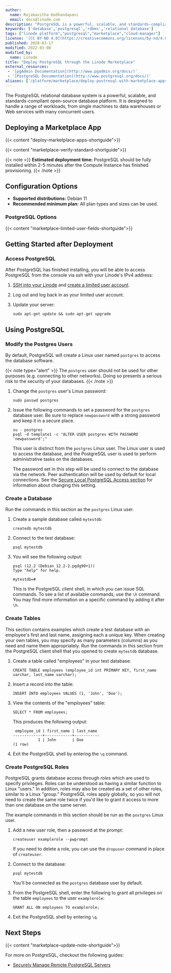 ```yaml
---
author:
  name: Rajakavitha Kodhandapani
  email: docs@linode.com
description: "PostgreSQL is a powerful, scalable, and standards-compliant open-source database. Here''s how to easily deploy PostgreSQL using Marketplace Apps."
keywords: ['database','postgresql','rdbms','relational database']
tags: ["linode platform","postgresql","marketplace","cloud-manager"]
license: '[CC BY-ND 4.0](https://creativecommons.org/licenses/by-nd/4.0)'
published: 2020-03-17
modified: 2022-03-08
modified_by:
  name: Linode
title: "Deploy PostgreSQL through the Linode Marketplace"
external_resources:
 - '[pgAdmin Documentation](http://www.pgadmin.org/docs/)'
 - '[PostgreSQL Documentation](http://www.postgresql.org/docs/)'
aliases: ['/platform/marketplace/deploy-postresql-with-marketplace-apps/', '/platform/one-click/deploy-postresql-with-one-click-apps/', '/guides/deploy-postresql-with-one-click-apps/','/guides/deploy-postresql-with-marketplace-apps/','/guides/postgresql-marketplace-app/']
---
```


The PostgreSQL relational database system is a powerful, scalable, and standards-compliant open-source database platform. It is designed to handle a range of workloads, from single machines to data warehouses or Web services with many concurrent users.

## Deploying a Marketplace App

{{< content "deploy-marketplace-apps-shortguide">}}

{{< content "marketplace-verify-standard-shortguide">}}

{{< note >}}
**Estimated deployment time:** PostgreSQL should be fully installed within 2-5 minutes after the Compute Instance has finished provisioning.
{{< /note >}}

## Configuration Options

- **Supported distributions:** Debian 11
- **Recommended minimum plan:** All plan types and sizes can be used.

### PostgreSQL Options

{{< content "marketplace-limited-user-fields-shortguide">}}

## Getting Started after Deployment

### Access PostgreSQL

After PostgreSQL has finished installing, you will be able to access PostgreSQL from the console via ssh with your Linode's IPv4 address:

1.  [SSH into your Linode](/docs/guides/set-up-and-secure/#connect-to-the-instance) and [create a limited user account](/docs/guides/set-up-and-secure/#add-a-limited-user-account).

1.  Log out and log back in as your limited user account.

1.  Update your server:

        sudo apt-get update && sudo apt-get upgrade

## Using PostgreSQL

### Modify the Postgres Users

By default, PostgreSQL will create a Linux user named `postgres` to access the database software.

{{< note type="alert" >}}
The `postgres` user should not be used for other purposes (e.g. connecting to other networks). Doing so presents a serious risk to the security of your databases.
{{< /note >}}

1.  Change the `postgres` user's Linux password:

        sudo passwd postgres

2.  Issue the following commands to set a password for the `postgres` database user. Be sure to replace `newpassword` with a strong password and keep it in a secure place.

        su - postgres
        psql -d template1 -c "ALTER USER postgres WITH PASSWORD 'newpassword';"

    This user is distinct from the `postgres` Linux user. The Linux user is used to access the database, and the PostgreSQL user is used to perform administrative tasks on the databases.

    The password set in this step will be used to connect to the database via the network. Peer authentication will be used by default for local connections. See the [Secure Local PostgreSQL Access section](#secure-local-postgresql-access) for information about changing this setting.

### Create a Database

Run the commands in this section as the `postgres` Linux user.

1.  Create a sample database called `mytestdb`:

        createdb mytestdb

2.  Connect to the test database:

        psql mytestdb

3.  You will see the following output:

        psql (12.2 (Debian 12.2-2.pgdg90+1))
        Type "help" for help.

        mytestdb=#

    This is the PostgreSQL client shell, in which you can issue SQL commands. To see a list of available commands, use the `\h` command. You may find more information on a specific command by adding it after `\h`.

### Create Tables

This section contains examples which create a test database with an employee's first and last name, assigning each a unique key. When creating your own tables, you may specify as many parameters (columns) as you need and name them appropriately. Run the commands in this section from the PostgreSQL client shell that you opened to create `mytestdb` database.

1.  Create a table called "employees" in your test database:

        CREATE TABLE employees (employee_id int PRIMARY KEY, first_name varchar, last_name varchar);

2.  Insert a record into the table:

        INSERT INTO employees VALUES (1, 'John', 'Doe');

3.  View the contents of the "employees" table:

        SELECT * FROM employees;

    This produces the following output:

         employee_id | first_name | last_name
        -------------+------------+-----------
                   1 | John       | Doe
        (1 row)

4.  Exit the PostgreSQL shell by entering the `\q` command.

### Create PostgreSQL Roles

PostgreSQL grants database access through *roles* which are used to specify privileges. Roles can be understood as having a similar function to Linux "users." In addition, roles may also be created as a set of other roles, similar to a Linux "group." PostgreSQL roles apply globally, so you will not need to create the same role twice if you'd like to grant it access to more than one database on the same server.

The example commands in this section should be run as the `postgres` Linux user.

1.  Add a new user role, then a password at the prompt:

        createuser examplerole --pwprompt

    If you need to delete a role, you can use the `dropuser` command in place of `createuser`.

2.  Connect to the database:

        psql mytestdb

    You'll be connected as the `postgres` database user by default.

3.  From the PostgreSQL shell, enter the following to grant all privileges on the table `employees` to the user `examplerole`:

        GRANT ALL ON employees TO examplerole;

4.  Exit the PostgreSQL shell by entering `\q`.

## Next Steps

{{< content "marketplace-update-note-shortguide">}}

For more on PostgreSQL, checkout the following guides:

- [Securely Manage Remote PostgreSQL Servers](/docs/guides/securely-manage-remote-postgresql-servers-with-pgadmin-on-macos-x/)

